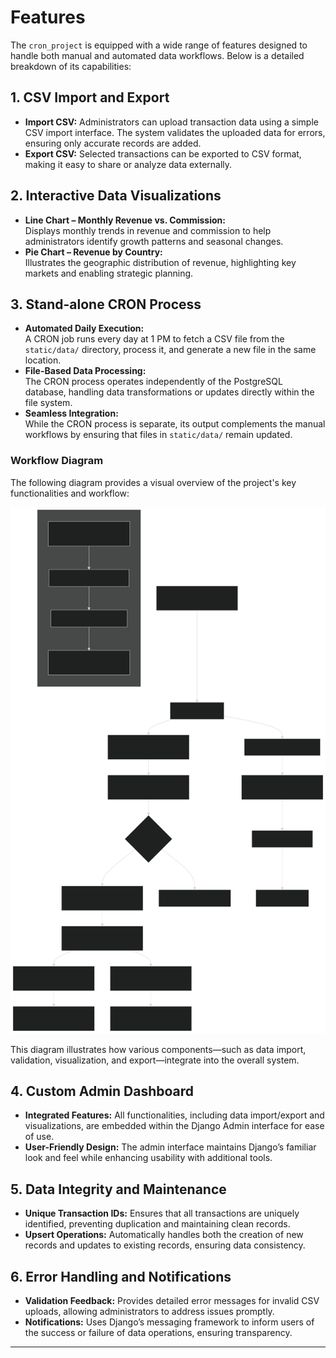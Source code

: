 # Features

The `cron_project` is equipped with a wide range of features designed to handle both manual and automated data workflows. Below is a detailed breakdown of its capabilities:

## 1. CSV Import and Export

- **Import CSV:** Administrators can upload transaction data using a simple CSV import interface. The system validates the uploaded data for errors, ensuring only accurate records are added.
- **Export CSV:** Selected transactions can be exported to CSV format, making it easy to share or analyze data externally.

## 2. Interactive Data Visualizations

- **Line Chart – Monthly Revenue vs. Commission:**  
  Displays monthly trends in revenue and commission to help administrators identify growth patterns and seasonal changes.
- **Pie Chart – Revenue by Country:**  
  Illustrates the geographic distribution of revenue, highlighting key markets and enabling strategic planning.

## 3. Stand-alone CRON Process

- **Automated Daily Execution:**  
  A CRON job runs every day at 1 PM to fetch a CSV file from the `static/data/` directory, process it, and generate a new file in the same location.
- **File-Based Data Processing:**  
  The CRON process operates independently of the PostgreSQL database, handling data transformations or updates directly within the file system.
- **Seamless Integration:**  
  While the CRON process is separate, its output complements the manual workflows by ensuring that files in `static/data/` remain updated.

### Workflow Diagram

The following diagram provides a visual overview of the project's key functionalities and workflow:

![Workflow Diagram](../assets/img/fullFlow2.svg)


This diagram illustrates how various components—such as data import, validation, visualization, and export—integrate into the overall system.

## 4. Custom Admin Dashboard

- **Integrated Features:** All functionalities, including data import/export and visualizations, are embedded within the Django Admin interface for ease of use.
- **User-Friendly Design:** The admin interface maintains Django’s familiar look and feel while enhancing usability with additional tools.

## 5. Data Integrity and Maintenance

- **Unique Transaction IDs:** Ensures that all transactions are uniquely identified, preventing duplication and maintaining clean records.
- **Upsert Operations:** Automatically handles both the creation of new records and updates to existing records, ensuring data consistency.

## 6. Error Handling and Notifications

- **Validation Feedback:** Provides detailed error messages for invalid CSV uploads, allowing administrators to address issues promptly.
- **Notifications:** Uses Django’s messaging framework to inform users of the success or failure of data operations, ensuring transparency.

---